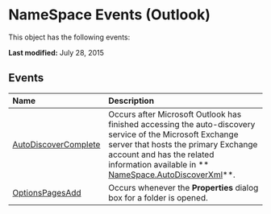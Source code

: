
# NameSpace Events (Outlook)
This object has the following events:

 **Last modified:** July 28, 2015


## Events



|**Name**|**Description**|
|:-----|:-----|
| [AutoDiscoverComplete](b7cac212-4d38-660e-0caf-48f97035f14a.md)|Occurs after Microsoft Outlook has finished accessing the auto-discovery service of the Microsoft Exchange server that hosts the primary Exchange account and has the related information available in  ** [NameSpace.AutoDiscoverXml](34834000-1f53-2bfb-7546-886c6e2716fd.md)**.|
| [OptionsPagesAdd](3f4920bd-ab22-90a7-490a-67122dac6c51.md)|Occurs whenever the  **Properties** dialog box for a folder is opened.|
